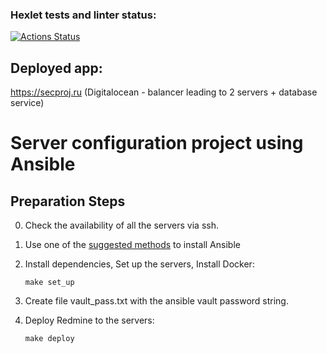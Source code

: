 ### Hexlet tests and linter status:
[![Actions Status](https://github.com/Avanera/devops-for-programmers-project-76/actions/workflows/hexlet-check.yml/badge.svg)](https://github.com/Avanera/devops-for-programmers-project-76/actions)

## Deployed app:
https://secproj.ru  (Digitalocean - balancer leading to 2 servers + database service)

# Server configuration project using Ansible

## Preparation Steps

0. Check the availability of all the servers via ssh.

1.  Use one of the [suggested methods](https://docs.ansible.com/ansible/latest/installation_guide/intro_installation.html) to install Ansible

2. Install dependencies, Set up the servers, Install Docker:
    ```
    make set_up
    ```
2. Create file vault_pass.txt with the ansible vault password string.
3. Deploy Redmine to the servers:
    ```
    make deploy
    ```
